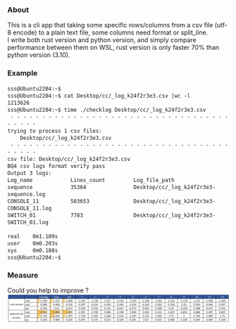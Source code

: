 
### About
This is a cli app that taking some specific rows/columns from a csv file (utf-8 encode) to a plain text file, some columns need format or split_line.  
I write both rust version and python version, and simply compare performance between them on WSL, rust version is only faster 70% than python version (3.10).
### Example
```shell
sss@Ubuntu2204:~$
sss@Ubuntu2204:~$ cat Desktop/cc/_log_k24f2r3e3.csv |wc -l
1213626
sss@Ubuntu2204:~$ time ./checklog Desktop/cc/_log_k24f2r3e3.csv
 - - - - - - - - - - - - - - - - - - - - - - - - - - - - - - - - - - - - - - - -
trying to process 1 csv files:
    Desktop/cc/_log_k24f2r3e3.csv
 - - - - - - - - - - - - - - - - - - - - - - - - - - - - - - - - - - - - - - - -
csv file: Desktop/cc/_log_k24f2r3e3.csv
BQ4 csv logs format verify pass
Output 3 logs:
Log_name            Lines_count         Log_file_path
sequence            35364               Desktop/cc/_log_k24f2r3e3-sequence.log
CONSOLE_11          503653              Desktop/cc/_log_k24f2r3e3-CONSOLE_11.log
SWITCH_01           7783                Desktop/cc/_log_k24f2r3e3-SWITCH_01.log

real    0m1.109s
user    0m0.203s
sys     0m0.188s
sss@Ubuntu2204:~$
```
### Measure
Could you help to improve ?
![Alt text](perf095719-1.png)
